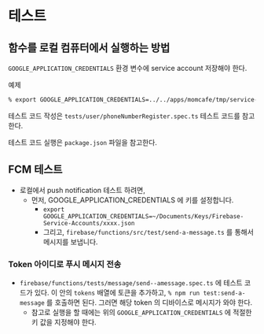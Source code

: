 # 테스트

## 함수를 로컬 컴퓨터에서 실행하는 방법

`GOOGLE_APPLICATION_CREDENTIALS` 환경 변수에 service account 저장해야 한다.

예제

```sh
% export GOOGLE_APPLICATION_CREDENTIALS=../../apps/momcafe/tmp/service-account.json
```

테스트 코드 작성은 `tests/user/phoneNumberRegister.spec.ts` 테스트 코드를 참고한다.

테스트 코드 실행은 `package.json` 파일을 참고한다.

## FCM 테스트

- 로컬에서 push notification 테스트 하려면,
  - 먼저, GOOGLE_APPLICATION_CREDENTIALS 에 키를 설정합니다.
    - `export GOOGLE_APPLICATION_CREDENTIALS=~/Documents/Keys/Firebase-Service-Accounts/xxxx.json`
    - 그리고, `firebase/functions/src/test/send-a-message.ts` 를 통해서 메시지를 보냅니다.


### Token 아이디로 푸시 메시지 전송


- `firebase/functions/tests/message/send--amessage.spec.ts` 에 테스트 코드가 있다. 이 안의 `tokens` 배열에 토큰을 추가하고, `% npm run test:send-a-message` 를 호출하면 된다. 그러면 해당 token 의 디바이스로 메시지가 와야 한다.
  - 참고로 실행을 할 때에는 위의 `GOOGLE_APPLICATION_CREDENTIALS` 에 적절한 키 값을 지정해야 한다.

